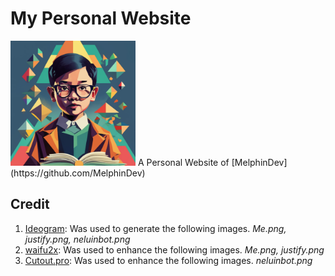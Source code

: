 # My Personal Website
<img src="https://raw.githubusercontent.com/MelphinDev/melphindev.github.io/main/assets/images/Me.webp" alt="Me" width="200" height="200" />
A Personal Website of [MelphinDev](https://github.com/MelphinDev)

## Credit
1. [Ideogram](https://ideogram.ai/): Was used to generate the following images. *Me.png, justify.png, neluinbot.png*
2. [waifu2x](https://github.com/nagadomi/waifu2x): Was used to enhance the following images. *Me.png, justify.png*
3. [Cutout.pro](https://www.cutout.pro/photo-enhancer-sharpener-upscaler/): Was used to enhance the following images. *neluinbot.png*
